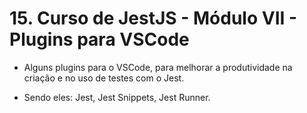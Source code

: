 # 15. Curso de JestJS - Módulo VII - Plugins para VSCode

-  Alguns plugins para o VSCode, para melhorar a produtividade na criação e no uso de testes com o Jest.

- Sendo eles: Jest, Jest Snippets, Jest Runner. 